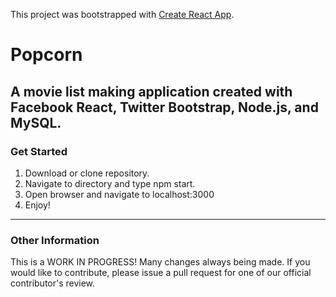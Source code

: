 This project was bootstrapped with [Create React App](https://github.com/facebookincubator/create-react-app).

# Popcorn
A movie list making application created with Facebook React, Twitter Bootstrap, Node.js, and MySQL.
---
### Get Started
1. Download or clone repository.
2. Navigate to directory and type npm start.
3. Open browser and navigate to localhost:3000
4. Enjoy!
---
### Other Information
This is a WORK IN PROGRESS!  Many changes always being made.  If you would like to contribute, please issue a pull request for one of our official contributor's review.
